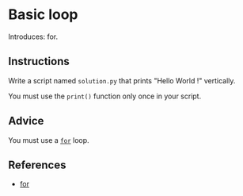 # Basic loop

Introduces: for.

## Instructions

Write a script named `solution.py` that prints "Hello World !"
vertically.

You must use the `print()` function only once in your script.

## Advice

You must use a [`for`](https://docs.python.org/3.4/reference/compound_stmts.html#for) loop.

## References
 - [for](https://docs.python.org/3/tutorial/controlflow.html#for-statements)
